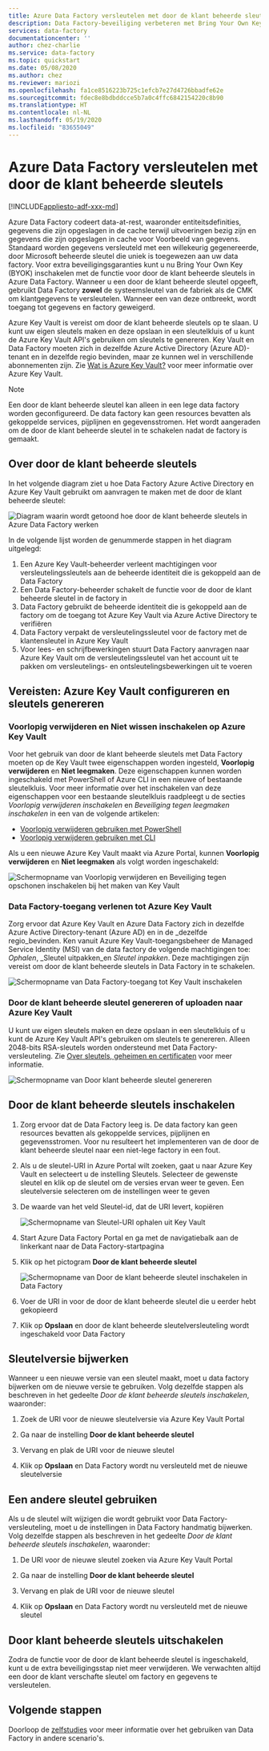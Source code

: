 ```yaml
---
title: Azure Data Factory versleutelen met door de klant beheerde sleutel
description: Data Factory-beveiliging verbeteren met Bring Your Own Key (BYOK)
services: data-factory
documentationcenter: ''
author: chez-charlie
ms.service: data-factory
ms.topic: quickstart
ms.date: 05/08/2020
ms.author: chez
ms.reviewer: mariozi
ms.openlocfilehash: fa1ce8516223b725c1efcb7e27d4726bbadfe62e
ms.sourcegitcommit: fdec8e8bdbddcce5b7a0c4ffc6842154220c8b90
ms.translationtype: HT
ms.contentlocale: nl-NL
ms.lasthandoff: 05/19/2020
ms.locfileid: "83655049"
---
```

# <a name="encrypt-azure-data-factory-with-customer-managed-keys"></a>Azure Data Factory versleutelen met door de klant beheerde sleutels

[!INCLUDE[appliesto-adf-xxx-md](includes/appliesto-adf-xxx-md.md)]

Azure Data Factory codeert data-at-rest, waaronder entiteitsdefinities, gegevens die zijn opgeslagen in de cache terwijl uitvoeringen bezig zijn en gegevens die zijn opgeslagen in cache voor Voorbeeld van gegevens. Standaard worden gegevens versleuteld met een willekeurig gegenereerde, door Microsoft beheerde sleutel die uniek is toegewezen aan uw data factory. Voor extra beveiligingsgaranties kunt u nu Bring Your Own Key (BYOK) inschakelen met de functie voor door de klant beheerde sleutels in Azure Data Factory. Wanneer u een door de klant beheerde sleutel opgeeft, gebruikt Data Factory __zowel__ de systeemsleutel van de fabriek als de CMK om klantgegevens te versleutelen. Wanneer een van deze ontbreekt, wordt toegang tot gegevens en factory geweigerd.

Azure Key Vault is vereist om door de klant beheerde sleutels op te slaan. U kunt uw eigen sleutels maken en deze opslaan in een sleutelkluis of u kunt de Azure Key Vault API's gebruiken om sleutels te genereren. Key Vault en Data Factory moeten zich in dezelfde Azure Active Directory (Azure AD)-tenant en in dezelfde regio bevinden, maar ze kunnen wel in verschillende abonnementen zijn. Zie [Wat is Azure Key Vault?](../key-vault/general/overview.md) voor meer informatie over Azure Key Vault.

> [!NOTE]
> Een door de klant beheerde sleutel kan alleen in een lege data factory worden geconfigureerd. De data factory kan geen resources bevatten als gekoppelde services, pijplijnen en gegevensstromen. Het wordt aangeraden om de door de klant beheerde sleutel in te schakelen nadat de factory is gemaakt.

## <a name="about-customer-managed-keys"></a>Over door de klant beheerde sleutels

In het volgende diagram ziet u hoe Data Factory Azure Active Directory en Azure Key Vault gebruikt om aanvragen te maken met de door de klant beheerde sleutel:

  ![Diagram waarin wordt getoond hoe door de klant beheerde sleutels in Azure Data Factory werken](media/quickstart-enable-customer-managed-key/encryption-customer-managed-keys-diagram.png)

In de volgende lijst worden de genummerde stappen in het diagram uitgelegd:

1. Een Azure Key Vault-beheerder verleent machtigingen voor versleutelingssleutels aan de beheerde identiteit die is gekoppeld aan de Data Factory
1. Een Data Factory-beheerder schakelt de functie voor de door de klant beheerde sleutel in de factory in
1. Data Factory gebruikt de beheerde identiteit die is gekoppeld aan de factory om de toegang tot Azure Key Vault via Azure Active Directory te verifiëren
1. Data Factory verpakt de versleutelingssleutel voor de factory met de klantensleutel in Azure Key Vault
1. Voor lees- en schrijfbewerkingen stuurt Data Factory aanvragen naar Azure Key Vault om de versleutelingssleutel van het account uit te pakken om versleutelings- en ontsleutelingsbewerkingen uit te voeren

## <a name="prerequisites---configure-azure-key-vault-and-generate-keys"></a>Vereisten: Azure Key Vault configureren en sleutels genereren

### <a name="enable-soft-delete-and-do-not-purge-on-azure-key-vault"></a>Voorlopig verwijderen en Niet wissen inschakelen op Azure Key Vault

Voor het gebruik van door de klant beheerde sleutels met Data Factory moeten op de Key Vault twee eigenschappen worden ingesteld, __Voorlopig verwijderen__ en __Niet leegmaken__. Deze eigenschappen kunnen worden ingeschakeld met PowerShell of Azure CLI in een nieuwe of bestaande sleutelkluis. Voor meer informatie over het inschakelen van deze eigenschappen voor een bestaande sleutelkluis raadpleegt u de secties _Voorlopig verwijderen inschakelen_ en _Beveiliging tegen leegmaken inschakelen_ in een van de volgende artikelen:

- [Voorlopig verwijderen gebruiken met PowerShell](../key-vault/general/soft-delete-powershell.md)
- [Voorlopig verwijderen gebruiken met CLI](../key-vault/general/soft-delete-cli.md)

Als u een nieuwe Azure Key Vault maakt via Azure Portal, kunnen __Voorlopig verwijderen__ en __Niet leegmaken__ als volgt worden ingeschakeld:

  ![Schermopname van Voorlopig verwijderen en Beveiliging tegen opschonen inschakelen bij het maken van Key Vault](media/quickstart-enable-customer-managed-key/01-enable-purge-protection.png)

### <a name="grant-data-factory-access-to-azure-key-vault"></a>Data Factory-toegang verlenen tot Azure Key Vault

Zorg ervoor dat Azure Key Vault en Azure Data Factory zich in dezelfde Azure Active Directory-tenant (Azure AD) en in de _dezelfde regio_bevinden. Ken vanuit Azure Key Vault-toegangsbeheer de Managed Service Identity (MSI) van de data factory de volgende machtigingen toe: _Ophalen_, _Sleutel uitpakken_en _Sleutel inpakken_. Deze machtigingen zijn vereist om door de klant beheerde sleutels in Data Factory in te schakelen.

  ![Schermopname van Data Factory-toegang tot Key Vault inschakelen](media/quickstart-enable-customer-managed-key/02-access-policy-factory-msi.png)

### <a name="generate-or-upload-customer-managed-key-to-azure-key-vault"></a>Door de klant beheerde sleutel genereren of uploaden naar Azure Key Vault

U kunt uw eigen sleutels maken en deze opslaan in een sleutelkluis of u kunt de Azure Key Vault API's gebruiken om sleutels te genereren. Alleen 2048-bits RSA-sleutels worden ondersteund met Data Factory-versleuteling. Zie [Over sleutels, geheimen en certificaten](../key-vault/general/about-keys-secrets-certificates.md) voor meer informatie.

  ![Schermopname van Door klant beheerde sleutel genereren](media/quickstart-enable-customer-managed-key/03-create-key.png)

## <a name="enable-customer-managed-keys"></a>Door de klant beheerde sleutels inschakelen

1. Zorg ervoor dat de Data Factory leeg is. De data factory kan geen resources bevatten als gekoppelde services, pijplijnen en gegevensstromen. Voor nu resulteert het implementeren van de door de klant beheerde sleutel naar een niet-lege factory in een fout.

1. Als u de sleutel-URI in Azure Portal wilt zoeken, gaat u naar Azure Key Vault en selecteert u de instelling Sleutels. Selecteer de gewenste sleutel en klik op de sleutel om de versies ervan weer te geven. Een sleutelversie selecteren om de instellingen weer te geven

1. De waarde van het veld Sleutel-id, dat de URI levert, kopiëren

    ![Schermopname van Sleutel-URI ophalen uit Key Vault](media/quickstart-enable-customer-managed-key/04-get-key-uri.png)

1. Start Azure Data Factory Portal en ga met de navigatiebalk aan de linkerkant naar de Data Factory-startpagina

1. Klik op het pictogram __Door de klant beheerde sleutel__

    ![Schermopname van Door de klant beheerde sleutel inschakelen in Data Factory](media/quickstart-enable-customer-managed-key/05-cmk-configuration.png)

1. Voer de URI in voor de door de klant beheerde sleutel die u eerder hebt gekopieerd

1. Klik op __Opslaan__ en door de klant beheerde sleutelversleuteling wordt ingeschakeld voor Data Factory

## <a name="update-key-version"></a>Sleutelversie bijwerken

Wanneer u een nieuwe versie van een sleutel maakt, moet u data factory bijwerken om de nieuwe versie te gebruiken. Volg dezelfde stappen als beschreven in het gedeelte _Door de klant beheerde sleutels inschakelen_, waaronder:

1. Zoek de URI voor de nieuwe sleutelversie via Azure Key Vault Portal

1. Ga naar de instelling __Door de klant beheerde sleutel__

1. Vervang en plak de URI voor de nieuwe sleutel

1. Klik op __Opslaan__ en Data Factory wordt nu versleuteld met de nieuwe sleutelversie

## <a name="use-a-different-key"></a>Een andere sleutel gebruiken

Als u de sleutel wilt wijzigen die wordt gebruikt voor Data Factory-versleuteling, moet u de instellingen in Data Factory handmatig bijwerken. Volg dezelfde stappen als beschreven in het gedeelte _Door de klant beheerde sleutels inschakelen_, waaronder:

1. De URI voor de nieuwe sleutel zoeken via Azure Key Vault Portal

1. Ga naar de instelling __Door de klant beheerde sleutel__

1. Vervang en plak de URI voor de nieuwe sleutel

1. Klik op __Opslaan__ en Data Factory wordt nu versleuteld met de nieuwe sleutel

## <a name="disable-customer-managed-keys"></a>Door klant beheerde sleutels uitschakelen

Zodra de functie voor de door de klant beheerde sleutel is ingeschakeld, kunt u de extra beveiligingsstap niet meer verwijderen. We verwachten altijd een door de klant verschafte sleutel om factory en gegevens te versleutelen.

## <a name="next-steps"></a>Volgende stappen

Doorloop de [zelfstudies](tutorial-copy-data-dot-net.md) voor meer informatie over het gebruiken van Data Factory in andere scenario's.
